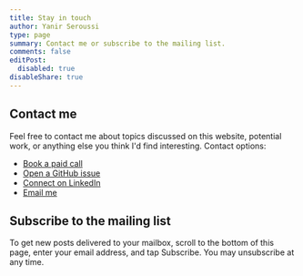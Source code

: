 ```yaml
---
title: Stay in touch
author: Yanir Seroussi
type: page
summary: Contact me or subscribe to the mailing list.
comments: false
editPost:
  disabled: true
disableShare: true
---
```


## Contact me

Feel free to contact me about topics discussed on this website, potential work, or anything else you think I'd find interesting. Contact options:
* [Book a paid call](https://talkw.me/@yanir)
* [Open a GitHub issue](https://github.com/yanirs/yanirseroussi.com/issues)
* [Connect on LinkedIn](https://www.linkedin.com/in/yanirseroussi)
* [Email me](mailto:contact@yanirseroussi.com)

## Subscribe to the mailing list

To get new posts delivered to your mailbox, scroll to the bottom of this page, enter your email address, and tap Subscribe. You may unsubscribe at any time.
